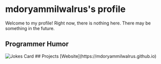 # mdoryammilwalrus's profile
Welcome to my profile!
Right now, there is nothing here. There may be something in the future.
## Programmer Humor
<img src="https://readme-jokes.vercel.app/api" alt="Jokes Card" />
## Projects
[Website](https://mdoryammilwalrus.github.io)

